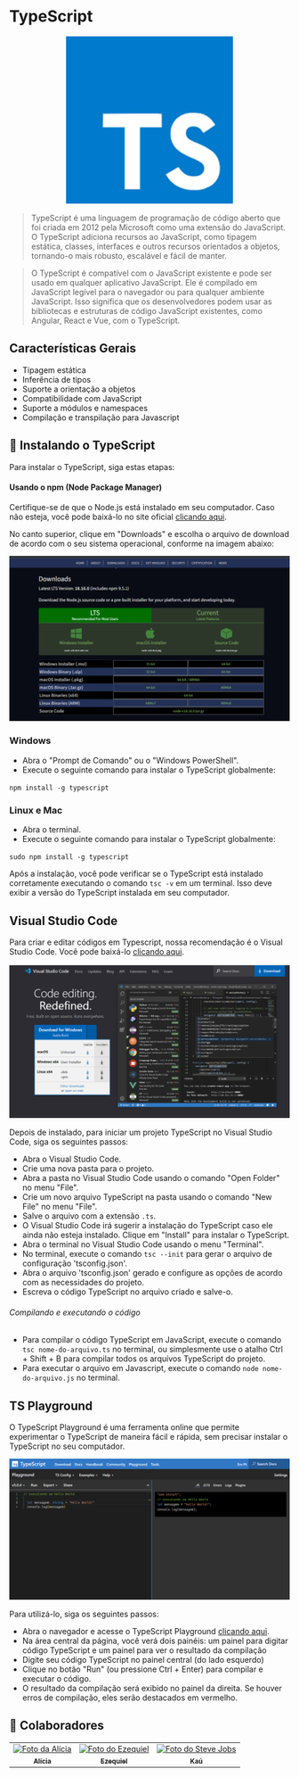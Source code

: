 # TypeScript

<p align="center">
<img src="screenshots/typescript.png"  width="300">
</p>

> TypeScript é uma linguagem de programação de código aberto que foi criada em 2012 pela Microsoft como uma extensão do JavaScript. O TypeScript adiciona recursos ao JavaScript, como tipagem estática, classes, interfaces e outros recursos orientados a objetos, tornando-o mais robusto, escalável e fácil de manter.

> O TypeScript é compatível com o JavaScript existente e pode ser usado em qualquer aplicativo JavaScript. Ele é compilado em JavaScript legível para o navegador ou para qualquer ambiente JavaScript. Isso significa que os desenvolvedores podem usar as bibliotecas e estruturas de código JavaScript existentes, como Angular, React e Vue, com o TypeScript.

## Características Gerais

- Tipagem estática
- Inferência de tipos
- Suporte a orientação a objetos
- Compatibilidade com JavaScript
- Suporte a módulos e namespaces
- Compilação e transpilação para Javascript

## 🚀 Instalando o TypeScript

Para instalar o TypeScript, siga estas etapas:

#### Usando o npm (Node Package Manager)

Certifique-se de que o Node.js está instalado em seu computador. Caso não esteja, você pode baixá-lo no site oficial [clicando aqui](https://nodejs.org/).

No canto superior, clique em "Downloads" e escolha o arquivo de download de acordo com o seu sistema operacional, conforme na imagem abaixo:

![instalacao do node.js](/screenshots/node-download.png)

### Windows

- Abra o "Prompt de Comando" ou o "Windows PowerShell".
- Execute o seguinte comando para instalar o TypeScript globalmente:

`npm install -g typescript`

### Linux e Mac

- Abra o terminal.
- Execute o seguinte comando para instalar o TypeScript globalmente:

`sudo npm install -g typescript`

Após a instalação, você pode verificar se o TypeScript está instalado corretamente executando o comando `tsc -v` em um terminal. Isso deve exibir a versão do TypeScript instalada em seu computador.

## Visual Studio Code

Para criar e editar códigos em Typescript, nossa recomendação é o Visual Studio Code. Você pode baixá-lo [clicando aqui](https://code.visualstudio.com/).

![vs code image](/screenshots/vs-code.png)

Depois de instalado, para iniciar um projeto TypeScript no Visual Studio Code, siga os seguintes passos:

- Abra o Visual Studio Code.
- Crie uma nova pasta para o projeto.
- Abra a pasta no Visual Studio Code usando o comando "Open Folder" no menu "File".
- Crie um novo arquivo TypeScript na pasta usando o comando "New File" no menu "File".
- Salve o arquivo com a extensão `.ts`.
- O Visual Studio Code irá sugerir a instalação do TypeScript caso ele ainda não esteja instalado. Clique em "Install" para instalar o TypeScript.
- Abra o terminal no Visual Studio Code usando o menu "Terminal".
- No terminal, execute o comando `tsc --init` para gerar o arquivo de configuração 'tsconfig.json'.
- Abra o arquivo 'tsconfig.json' gerado e configure as opções de acordo com as necessidades do projeto.
- Escreva o código TypeScript no arquivo criado e salve-o.

###### Compilando e executando o código

- Para compilar o código TypeScript em JavaScript, execute o comando `tsc nome-do-arquivo.ts` no terminal, ou simplesmente use o atalho Ctrl + Shift + B para compilar todos os arquivos TypeScript do projeto.
- Para executar o arquivo em Javascript, execute o comando `node nome-do-arquivo.js` no terminal.

## TS Playground

O TypeScript Playground é uma ferramenta online que permite experimentar o TypeScript de maneira fácil e rápida, sem precisar instalar o TypeScript no seu computador.

![ts playground image](/screenshots/ts-playground-image.png)

Para utilizá-lo, siga os seguintes passos:

- Abra o navegador e acesse o TypeScript Playground [clicando aqui](https://www.typescriptlang.org/play/).
- Na área central da página, você verá dois painéis: um painel para digitar código TypeScript e um painel para ver o resultado da compilação
- Digite seu código TypeScript no painel central (do lado esquerdo)
- Clique no botão "Run" (ou pressione Ctrl + Enter) para compilar e executar o código.
- O resultado da compilação será exibido no painel da direita. Se houver erros de compilação, eles serão destacados em vermelho.

## 🤝 Colaboradores

<table>
  <tr>
    <td align="center">
      <a href="#">
        <img src="https://ih1.redbubble.net/image.2774385448.6034/st,small,507x507-pad,600x600,f8f8f8.jpg" width="100px;" alt="Foto da Alícia"/><br>
        <sub>
          <b>Alícia</b>
        </sub>
      </a>
    </td>
    <td align="center">
      <a href="#">
        <img src="https://e7.pngegg.com/pngimages/946/947/png-clipart-anime-meme-manga-leafa-lolicon-anime-manga-chibi.png" width="100px;" alt="Foto do Ezequiel"/><br>
        <sub>
          <b>Ezequiel</b>
        </sub>
      </a>
    </td>
    <td align="center">
      <a href="#">
        <img src="https://miro.medium.com/max/360/0*1SkS3mSorArvY9kS.jpg" width="100px;" alt="Foto do Steve Jobs"/><br>
        <sub>
          <b>Kaú</b>
        </sub>
      </a>
    </td>
  </tr>
</table>